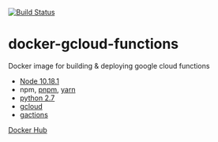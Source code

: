 [![Build Status](https://travis-ci.com/nalbion/docker-gcloud-functions.svg?branch=master)](https://travis-ci.com/nalbion/docker-gcloud-functions)

# docker-gcloud-functions
Docker image for building &amp; deploying google cloud functions

- [Node 10.18.1](https://cloud.google.com/functions/docs/concepts/nodejs-10-runtime)
- npm, [pnpm](https://pnpm.js.org), [yarn](https://yarnpkg.com/en/)
- [python 2.7](https://docs.python.org/2/)
- [gcloud](https://cloud.google.com/sdk/gcloud/reference/beta/functions/)
- [gactions](https://developers.google.com/actions/tools/gactions-cli)

[Docker Hub](https://hub.docker.com/r/nalbion/gcloud-functions)
